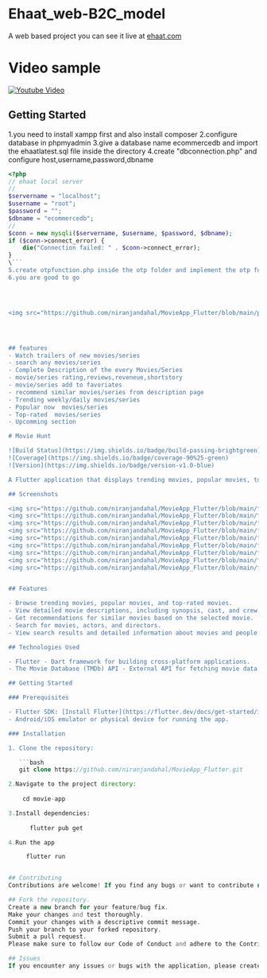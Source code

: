 ﻿# Ehaat_web-B2C_model

A web based project you can see it live at [ehaat.com](http://ehaat.42web.io)

# Video sample
[![Youtube Video](https://img.youtube.com/vi//0.jpg)](https://www.youtube.com/watch?v=)


## Getting Started

1.you need to install xampp first and also install composer
2.configure database in phpmyadmin
3.give a database name ecommercedb and import the ehaatlatest.sql file inside the directory
4.create "dbconnection.php" and configure host,username,password,dbname
```php
<?php
// ehaat local server
//
$servername = "localhost";
$username = "root";
$password = "";
$dbname = "ecommercedb";
//
$conn = new mysqli($servername, $username, $password, $dbname);
if ($conn->connect_error) {
    die("Connection failed: " . $conn->connect_error);
}
\```
5.create otpfunction.php inside the otp folder and implement the otp functionality i have used elastic email you can use any 3rd party for otp or can completely remove otp functionality by own
6.you are good to go




<img src="https://github.com/niranjandahal/MovieApp_Flutter/blob/main/project-one.png">




## features
- Watch trailers of new movies/series
- search any movies/series
- Complete Description of the every Movies/Series
- movie/series rating,reviews,reveneue,shortstory
- movie/series add to favoriates
- recommend similar movies/series from description page
- Trending weekly/daily movies/series
- Popular now  movies/series
- Top-rated  movies/series
- Upcomming section

# Movie Hunt

![Build Status](https://img.shields.io/badge/build-passing-brightgreen)
![Coverage](https://img.shields.io/badge/coverage-90%25-green)
![Version](https://img.shields.io/badge/version-v1.0-blue)

A Flutter application that displays trending movies, popular movies, top-rated movies, and provides movie descriptions, recommendations, and search functionality.

## Screenshots

<img src="https://github.com/niranjandahal/MovieApp_Flutter/blob/main/flutter_01.jpg" width="300">
<img src="https://github.com/niranjandahal/MovieApp_Flutter/blob/main/flutter_02.jpg" width="300">
<img src="https://github.com/niranjandahal/MovieApp_Flutter/blob/main/flutter_03.jpg" width="300">
<img src="https://github.com/niranjandahal/MovieApp_Flutter/blob/main/flutter_04.jpg" width="300">
<img src="https://github.com/niranjandahal/MovieApp_Flutter/blob/main/flutter_05.jpg" width="300">
<img src="https://github.com/niranjandahal/MovieApp_Flutter/blob/main/flutter_06.jpg" width="300">
<img src="https://github.com/niranjandahal/MovieApp_Flutter/blob/main/flutter_07.jpg" width="300">
<img src="https://github.com/niranjandahal/MovieApp_Flutter/blob/main/flutter_08.jpg" width="300">
<img src="https://github.com/niranjandahal/MovieApp_Flutter/blob/main/flutter_09.jpg" width="300">


## Features

- Browse trending movies, popular movies, and top-rated movies.
- View detailed movie descriptions, including synopsis, cast, and crew.
- Get recommendations for similar movies based on the selected movie.
- Search for movies, actors, and directors.
- View search results and detailed information about movies and people.

## Technologies Used

- Flutter - Dart framework for building cross-platform applications.
- The Movie Database (TMDb) API - External API for fetching movie data.

## Getting Started

### Prerequisites

- Flutter SDK: [Install Flutter](https://flutter.dev/docs/get-started/install)
- Android/iOS emulator or physical device for running the app.

### Installation

1. Clone the repository:

   ```bash
   git clone https://github.com/niranjandahal/MovieApp_Flutter.git

2.Navigate to the project directory:
    
    cd movie-app

3.Install dependencies:
   
      flutter pub get

4.Run the app

     flutter run


## Contributing
Contributions are welcome! If you find any bugs or want to contribute new features, please follow these steps:

## Fork the repository.
Create a new branch for your feature/bug fix.
Make your changes and test thoroughly.
Commit your changes with a descriptive commit message.
Push your branch to your forked repository.
Submit a pull request.
Please make sure to follow our Code of Conduct and adhere to the Contributing Guidelines.

## Issues
If you encounter any issues or bugs with the application, please create a new issue on GitHub. Include a detailed description and steps to reproduce the problem.



